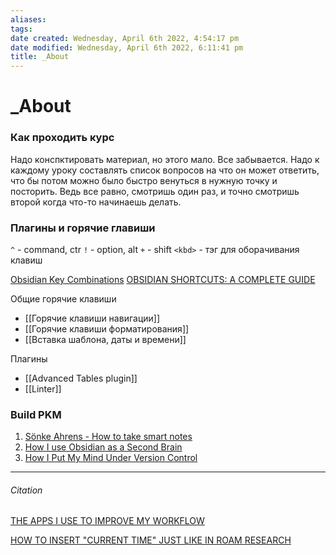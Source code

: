 ```yaml
---
aliases: 
tags: 
date created: Wednesday, April 6th 2022, 4:54:17 pm
date modified: Wednesday, April 6th 2022, 6:11:41 pm
title: _About
---
```


# _About

### Как проходить курс

Надо конспктировать материал, но этого мало. Все забывается. Надо к каждому уроку составлять список вопросов на что он может ответить, что бы потом можно  было быстро венуться в нужную точку и посторить. Ведь все равно, смотришь один раз, и точно смотришь второй когда что-то начинаешь делать.

### Плагины и  горячие главиши

`^` - command, ctr
`!` - option, alt
`+` - shift
`<kbd>` - тэг для оборачивания клавиш

[Obsidian Key Combinations](https://keycombiner.com/collections/obsidian/)
[OBSIDIAN SHORTCUTS: A COMPLETE GUIDE](https://santiyounger.com/obsidian-shortcuts)

Общие горячие клавиши
- [[Горячие клавиши навигации]]
- [[Горячие клавиши форматирования]]
- [[Вставка шаблона, даты и времени]]

Плагины
- [[Advanced Tables plugin]]
- [[Linter]]

### Build PKM

1. [Sönke Ahrens - How to take smart notes](https://vimeo.com/275530205)
2. [How I use Obsidian as a Second Brain](https://www.youtube.com/watch?v=uqVx22lo9_4&list=PLXRQ6inbDn6fDEicAQglorjczZR7oudPA&index=2&t=31s)
3. [How I Put My Mind Under Version Control](https://medium.com/analytics-vidhya/how-i-put-my-mind-under-version-control-24caea37b8a5)

---

###### Citation

[THE APPS I USE TO IMPROVE MY WORKFLOW](https://santiyounger.com/tools)

[HOW TO INSERT "CURRENT TIME" JUST LIKE IN ROAM RESEARCH](https://santiyounger.com/obsidian-insert-time)
